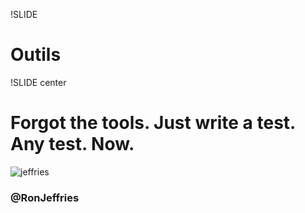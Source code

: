 !SLIDE
# Outils

!SLIDE center

Forgot the tools. Just write a test. Any test. Now.
===================================================

![jeffries](jeffries.gif)
### @RonJeffries
